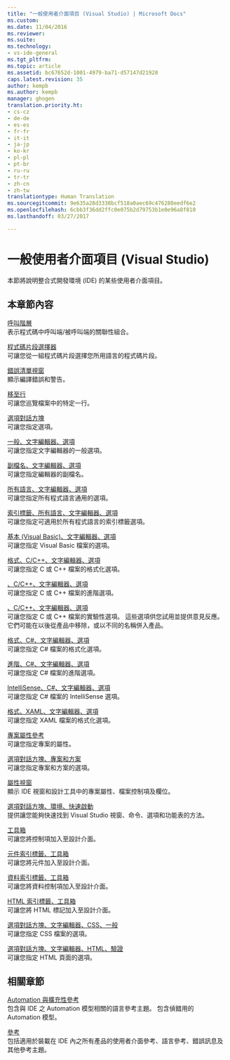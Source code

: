 ```yaml
---
title: "一般使用者介面項目 (Visual Studio) | Microsoft Docs"
ms.custom: 
ms.date: 11/04/2016
ms.reviewer: 
ms.suite: 
ms.technology:
- vs-ide-general
ms.tgt_pltfrm: 
ms.topic: article
ms.assetid: bc67652d-1001-4979-ba71-d57147d21928
caps.latest.revision: 35
author: kempb
ms.author: kempb
manager: ghogen
translation.priority.ht:
- cs-cz
- de-de
- es-es
- fr-fr
- it-it
- ja-jp
- ko-kr
- pl-pl
- pt-br
- ru-ru
- tr-tr
- zh-cn
- zh-tw
translationtype: Human Translation
ms.sourcegitcommit: 9e635a28d3338bcf518a0aec69c476280eedf6e2
ms.openlocfilehash: 6cbb3f36dd2ffc0e075b2d79753b1e0e96a8f810
ms.lasthandoff: 03/27/2017

---
```

# <a name="general-user-interface-elements-visual-studio"></a>一般使用者介面項目 (Visual Studio)
本節將說明整合式開發環境 (IDE) 的某些使用者介面項目。  
  
## <a name="in-this-section"></a>本章節內容  
 [呼叫階層](../../ide/reference/call-hierarchy.md)  
 表示程式碼中呼叫端/被呼叫端的關聯性組合。  
  
 [程式碼片段選擇器](../../ide/reference/code-snippet-picker.md)  
 可讓您從一組程式碼片段選擇您所用語言的程式碼片段。  
  
 [錯誤清單視窗](../../ide/reference/error-list-window.md)  
 顯示編譯錯誤和警告。  
  
 [移至行](../../ide/reference/go-to-line.md)  
 可讓您巡覽檔案中的特定一行。  
  
 [選項對話方塊](../../ide/reference/options-dialog-box-visual-studio.md)  
 可讓您指定選項。  
  
 [一般、文字編輯器、選項](../../ide/reference/options-text-editor-general.md)  
 可讓您指定文字編輯器的一般選項。  
  
 [副檔名、文字編輯器、選項](../../ide/reference/options-text-editor-file-extension.md)  
 可讓您指定編輯器的副檔名。  
  
 [所有語言、文字編輯器、選項](../../ide/reference/options-text-editor-all-languages.md)  
 可讓您指定所有程式語言通用的選項。  
  
 [索引標籤、所有語言、文字編輯器、選項](../../ide/reference/options-text-editor-all-languages-tabs.md)  
 可讓您指定可適用於所有程式語言的索引標籤選項。  
  
 [基本 (Visual Basic)、文字編輯器、選項](../../ide/reference/options-text-editor-basic-visual-basic.md)  
 可讓您指定 Visual Basic 檔案的選項。  
  
 [格式、C/C++、文字編輯器、選項](../../ide/reference/options-text-editor-c-cpp-formatting.md)  
 可讓您指定 C 或 C++ 檔案的格式化選項。  
  
 [、C/C++、文字編輯器、選項](../../ide/reference/options-text-editor-c-cpp-advanced.md)  
 可讓您指定 C 或 C++ 檔案的進階選項。  

[、C/C++、文字編輯器、選項](../../ide/reference/options-text-editor-c-cpp-experimental.md)  
 可讓您指定 C 或 C++ 檔案的實驗性選項。 這些選項供您試用並提供意見反應。 它們可能在以後從產品中移除，或以不同的名稱併入產品。 
  
 [格式、C#、文字編輯器、選項](../../ide/reference/options-text-editor-csharp-formatting.md)  
 可讓您指定 C# 檔案的格式化選項。  
  
 [進階、C#、文字編輯器、選項](../../ide/reference/options-text-editor-csharp-advanced.md)  
 可讓您指定 C# 檔案的進階選項。  
  
 [IntelliSense、C#、文字編輯器、選項](../../ide/reference/options-text-editor-csharp-intellisense.md)  
 可讓您指定 C# 檔案的 IntelliSense 選項。  
  
 [格式、XAML、文字編輯器、選項](../../ide/reference/options-text-editor-xaml-formatting.md)  
 可讓您指定 XAML 檔案的格式化選項。  
  
 [專案屬性參考](../../ide/reference/project-properties-reference.md)  
 可讓您指定專案的屬性。  
  
 [選項對話方塊、專案和方案](../../ide/reference/projects-and-solutions-options-dialog-box.md)  
 可讓您指定專案和方案的選項。  
  
 [屬性視窗](../../ide/reference/properties-window.md)  
 顯示 IDE 視窗和設計工具中的專案屬性、檔案控制項及欄位。  
  
 [選項對話方塊、環境、快速啟動](../../ide/reference/quick-launch-environment-options-dialog-box.md)  
 提供讓您能夠快速找到 Visual Studio 視窗、命令、選項和功能表的方法。  
  
 [工具箱](../../ide/reference/toolbox.md)  
 可讓您將控制項加入至設計介面。  
  
 [元件索引標籤、工具箱](../../ide/reference/toolbox-components-tab.md)  
 可讓您將元件加入至設計介面。  
  
 [資料索引標籤、工具箱](../../ide/reference/toolbox-data-tab.md)  
 可讓您將資料控制項加入至設計介面。  
  
 [HTML 索引標籤、工具箱](../../ide/reference/toolbox-html-tab.md)  
 可讓您將 HTML 標記加入至設計介面。  
  
 [選項對話方塊、文字編輯器、CSS、一般](http://msdn.microsoft.com/Library/b33a7617-e69d-4a11-938e-2e218a34a10c)  
 可讓您指定 CSS 檔案的選項。  
  
 [選項對話方塊、文字編輯器、HTML、驗證](http://msdn.microsoft.com/Library/9c24ecfe-263e-4bf1-88de-d01be3992863)  
 可讓您指定 HTML 頁面的選項。  
  
## <a name="related-sections"></a>相關章節  
 [Automation 與擴充性參考](http://msdn.microsoft.com/Library/93112562-db21-4188-9383-ed19ad79bddf)  
 包含與 IDE 之 Automation 模型相關的語言參考主題。 包含偵錯用的 Automation 模型。  
  
 [參考](../../ide/reference/visual-studio-reference.md)  
 包括適用於裝載在 IDE 內之所有產品的使用者介面參考、語言參考、錯誤訊息及其他參考主題。
